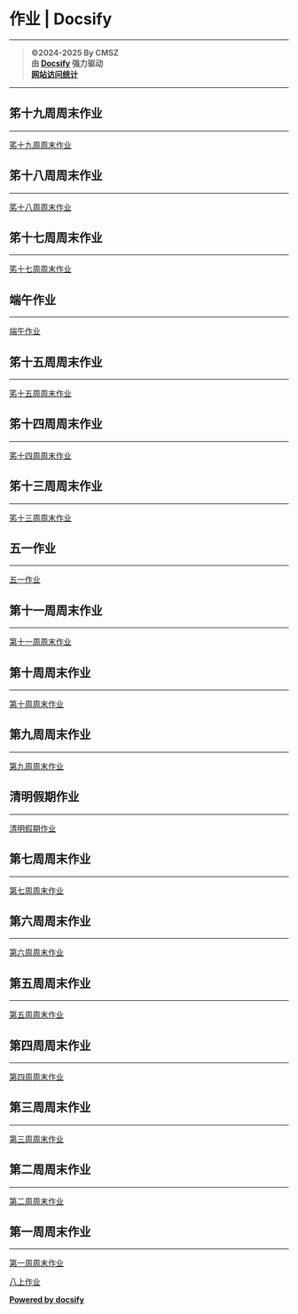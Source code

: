 ﻿<h1>作业 | Docsify</h1>

---

> **©2024-2025 By CMSZ**  
> **由 [Docsify](https://docsify.js.org/) 强力驱动**  
> [**网站访问统计**](https://umami.acmsz.top/share/9PRtp5s5D0AqW9Hz/hw.acmsz.top)

---
## 笫十九周周末作业
---
[笫十九周周末作业](../hw/19.md ":include")
## 笫十八周周末作业
---
[笫十八周周末作业](../hw/18.md ":include")
## 笫十七周周末作业
---
[笫十七周周末作业](../hw/17.md ":include")
## 端午作业
---
[端午作业](../hw/16.md ":include")
## 笫十五周周末作业
---
[笫十五周周末作业](../hw/15.md ":include")
## 笫十四周周末作业
---
[笫十四周周末作业](../hw/14.md ":include")
## 笫十三周周末作业
---
[笫十三周周末作业](../hw/13.md ":include")
## 五一作业
---
[五一作业](../hw/12.md ":include")
## 第十一周周末作业
---
[第十一周周末作业](../hw/11.md ":include")
## 第十周周末作业
---
[第十周周末作业](../hw/10.md ":include")
## 第九周周末作业
---
[第九周周末作业](../hw/9.md ":include")
## 清明假期作业
---
[清明假期作业](../hw/8.md ":include")
## 第七周周末作业
---
[第七周周末作业](../hw/7.md ":include")
## 第六周周末作业
---
[第六周周末作业](../hw/6.md ":include")
## 第五周周末作业
---
[第五周周末作业](../hw/5.md ":include")
## 第四周周末作业
---
[第四周周末作业](../hw/4.md ":include")
## 第三周周末作业
---
[第三周周末作业](../hw/3.md ":include")
## 第二周周末作业
---
[第二周周末作业](../hw/2.md ":include")
## 第一周周末作业
---
[第一周周末作业](../hw/1.md ":include")


[八上作业](main_G8S1.md)

[**Powered by docsify**](https://docsify.js.org)  
